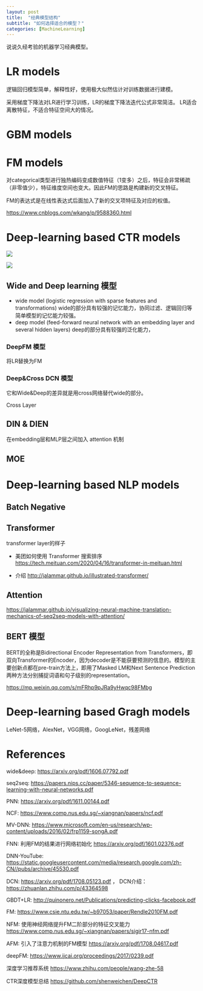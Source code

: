 ```yaml
---
layout: post
title:  "经典模型结构"
subtitle: "如何选择适合的模型？"
categories: [MachineLearning]
---
```


说说久经考验的机器学习经典模型。


# LR models

逻辑回归模型简单，解释性好，使用极大似然估计对训练数据进行建模。

采用梯度下降法对LR进行学习训练，LR的梯度下降法迭代公式非常简洁。
LR适合离散特征，不适合特征空间大的情况。

# GBM models


# FM models

对categorical类型进行独热编码变成数值特征（1变多）之后，特征会非常稀疏（非零值少），特征维度空间也变大。因此FM的思路是构建新的交叉特征。

FM的表达式是在线性表达式后面加入了新的交叉项特征及对应的权值。

https://www.cnblogs.com/wkang/p/9588360.html


# Deep-learning based CTR models

![]({{site.baseurl}}/images/dnnmodels.jpeg)

![]({{site.baseurl}}/images/dnnmodels-2.jpg)



## Wide and Deep learning 模型

- wide model (logistic regression with sparse features and transformations) 
wide的部分具有较强的记忆能力，协同过滤、逻辑回归等简单模型的记忆能力较强。
- deep model (feed-forward neural network with an embedding layer and several hidden layers)
deep的部分具有较强的泛化能力，

### DeepFM 模型

将LR替换为FM

### Deep&Cross DCN 模型

它和Wide&Deep的差异就是用cross网络替代wide的部分。

Cross Layer





## DIN & DIEN

在embedding层和MLP层之间加入 attention 机制



## MOE


# Deep-learning based NLP models

## Batch Negative


## Transformer

transformer layer的样子

- 美团如何使用 Transformer 搜索排序 https://tech.meituan.com/2020/04/16/transformer-in-meituan.html

- 介绍 http://jalammar.github.io/illustrated-transformer/


## Attention

https://jalammar.github.io/visualizing-neural-machine-translation-mechanics-of-seq2seq-models-with-attention/


## BERT 模型

BERT的全称是Bidirectional Encoder Representation from Transformers，即双向Transformer的Encoder，因为decoder是不能获要预测的信息的。模型的主要创新点都在pre-train方法上，即用了Masked LM和Next Sentence Prediction两种方法分别捕捉词语和句子级别的representation。

https://mp.weixin.qq.com/s/mFRhp9pJRa9yHwqc98FMbg


# Deep-learning based Gragh models

LeNet-5网络，AlexNet，VGG网络，GoogLeNet，残差网络





# References

wide&deep: https://arxiv.org/pdf/1606.07792.pdf

seq2seq: https://papers.nips.cc/paper/5346-sequence-to-sequence-learning-with-neural-networks.pdf

PNN: https://arxiv.org/pdf/1611.00144.pdf

NCF: https://www.comp.nus.edu.sg/~xiangnan/papers/ncf.pdf

MV-DNN: https://www.microsoft.com/en-us/research/wp-content/uploads/2016/02/frp1159-songA.pdf

FNN: 利用FM的结果进行网络初始化 https://arxiv.org/pdf/1601.02376.pdf

DNN-YouTube: https://static.googleusercontent.com/media/research.google.com/zh-CN//pubs/archive/45530.pdf

DCN: https://arxiv.org/pdf/1708.05123.pdf ， DCN介绍： https://zhuanlan.zhihu.com/p/43364598

GBDT+LR: http://quinonero.net/Publications/predicting-clicks-facebook.pdf

FM: https://www.csie.ntu.edu.tw/~b97053/paper/Rendle2010FM.pdf

NFM: 使用神经网络提升FM二阶部分的特征交叉能力 https://www.comp.nus.edu.sg/~xiangnan/papers/sigir17-nfm.pdf

AFM: 引入了注意力机制的FM模型 https://arxiv.org/pdf/1708.04617.pdf

deepFM: https://www.ijcai.org/proceedings/2017/0239.pdf

深度学习推荐系统 https://www.zhihu.com/people/wang-zhe-58

CTR深度模型总结 https://github.com/shenweichen/DeepCTR